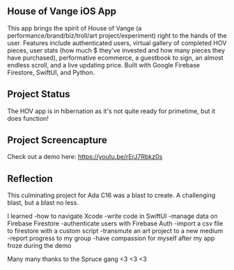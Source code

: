 ## House of Vange iOS App

This app brings the spirit of House of Vange (a performance/brand/biz/troll/art project/experiment) right to the hands of the user. Features include authenticated users, virtual gallery of completed HOV pieces, user stats (how much $ they've invested and how many pieces they have purchased), performative ecommerce, a guestbook to sign, an almost endless scroll, and a live updating price.
Built with Google Firebase Firestore, SwiftUI, and Python.

## Project Status
The HOV app is in hibernation as it's not quite ready for primetime, but it does function!

## Project Screencapture
Check out a demo here: https://youtu.be/rErJ7Rbkz0s

## Reflection
This culminating project for Ada C16 was a blast to create. A challenging blast, but a blast no less. 

I learned 
-how to navigate Xcode
-write code in SwiftUI
-manage data on Firebase Firestore
-authenticate users with Firebase Auth
-import a csv file to firestore with a custom script
-transmute an art project to a new medium
-report progress to my group
-have compassion for myself after my app froze during the demo

Many many thanks to the Spruce gang <3 <3 <3
